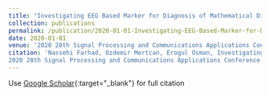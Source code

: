 ```yaml
---
title: "Investigating EEG Based Marker for Diagnosis of Mathematical Difficulties"
collection: publications
permalink: /publication/2020-01-01-Investigating-EEG-Based-Marker-for-Diagnosis-of-Mathematical-Difficulties
date: 2020-01-01
venue: '2020 28th Signal Processing and Communications Applications Conference (SIU)'
citation: 'Nassehi Farhad, Ozdemir Mertcan, Erogul Osman, Investigating EEG Based Marker for Diagnosis of Mathematical Difficulties"
2020 28th Signal Processing and Communications Applications Conference (SIU), 2020'
---
```

Use [Google Scholar](https://scholar.google.com/scholar?q=Investigating+EEG+Based+Marker+for+Diagnosis+of+Mathematical+Difficulties){:target="_blank"} for full citation